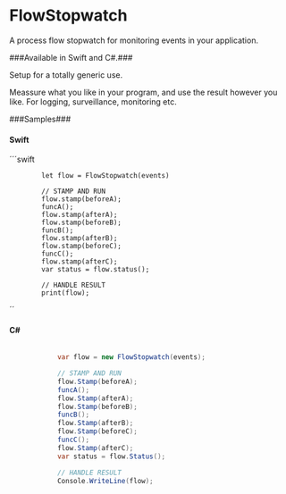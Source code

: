 # FlowStopwatch

A process flow stopwatch for monitoring events in your application.

###Available in Swift and C#.###

Setup for a totally generic use. 

Meassure what you like in your program, and use the result however you like. For logging, surveillance, monitoring etc.

###Samples###
#### Swift ####
´´´swift

			let flow = FlowStopwatch(events)

			// STAMP AND RUN
			flow.stamp(beforeA);
			funcA();
			flow.stamp(afterA);
			flow.stamp(beforeB);
			funcB();
			flow.stamp(afterB);
			flow.stamp(beforeC);
			funcC();
			flow.stamp(afterC);
			var status = flow.status();

			// HANDLE RESULT
			print(flow);

´´


#### C# ####
```csharp
          
			var flow = new FlowStopwatch(events);

            // STAMP AND RUN
            flow.Stamp(beforeA);
            funcA();
            flow.Stamp(afterA);
            flow.Stamp(beforeB);
            funcB();
            flow.Stamp(afterB);
            flow.Stamp(beforeC);
            funcC();
            flow.Stamp(afterC);
            var status = flow.Status();

            // HANDLE RESULT
            Console.WriteLine(flow);
```